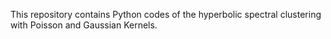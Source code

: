 This repository contains Python codes of the hyperbolic spectral clustering with Poisson and Gaussian Kernels. 
